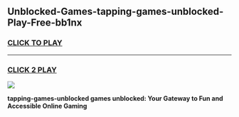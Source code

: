 
## Unblocked-Games-tapping-games-unblocked-Play-Free-bb1nx
<h3>
<a href="https://premium76.site?title=tapping-games-unblocked&ref=22A">CLICK TO PLAY</a></h3>
<hr>

<h3>
<a href="https://premium76.site?title=tapping-games-unblocked&ref=22A">CLICK 2 PLAY</a>
  
</h3>

<a href="https://premium76.site?title=tapping-games-unblocked&ref=22A"><img src="https://clearcache.store/games.png"></a>


**tapping-games-unblocked games unblocked: Your Gateway to Fun and Accessible Online Gaming**
